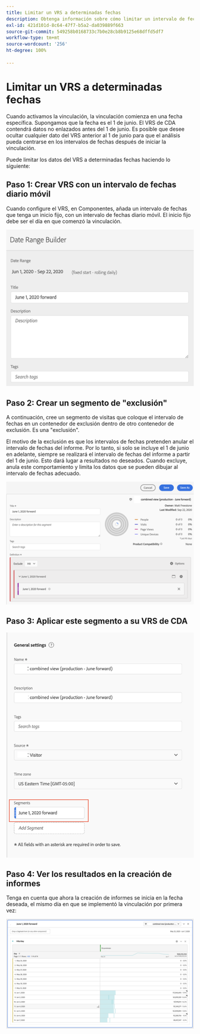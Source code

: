 ```yaml
---
title: Limitar un VRS a determinadas fechas
description: Obtenga información sobre cómo limitar un intervalo de fechas de VRS para que se centre únicamente en datos vinculados.
exl-id: 421d101d-8c64-47f7-b5a2-da039889f663
source-git-commit: 549258b0168733c7b0e28cb8b9125e68dffd5df7
workflow-type: tm+mt
source-wordcount: '256'
ht-degree: 100%

---
```


# Limitar un VRS a determinadas fechas

Cuando activamos la vinculación, la vinculación comienza en una fecha específica. Supongamos que la fecha es el 1 de junio. El VRS de CDA contendrá datos no enlazados antes del 1 de junio. Es posible que desee ocultar cualquier dato del VRS anterior al 1 de junio para que el análisis pueda centrarse en los intervalos de fechas después de iniciar la vinculación.

Puede limitar los datos del VRS a determinadas fechas haciendo lo siguiente:

## Paso 1: Crear VRS con un intervalo de fechas diario móvil

Cuando configure el VRS, en Componentes, añada un intervalo de fechas que tenga un inicio fijo, con un intervalo de fechas diario móvil. El inicio fijo debe ser el día en que comenzó la vinculación.

![](assets/rolling-daily.png)

## Paso 2: Crear un segmento de &quot;exclusión&quot;

A continuación, cree un segmento de visitas que coloque el intervalo de fechas en un contenedor de exclusión dentro de otro contenedor de exclusión. Es una &quot;exclusión&quot;.

El motivo de la exclusión es que los intervalos de fechas pretenden anular el intervalo de fechas del informe. Por lo tanto, si solo se incluye el 1 de junio en adelante, siempre se realizará el intervalo de fechas del informe a partir del 1 de junio. Esto dará lugar a resultados no deseados. Cuando excluye, anula este comportamiento y limita los datos que se pueden dibujar al intervalo de fechas adecuado.

![](assets/exclude-exclude.png)

## Paso 3: Aplicar este segmento a su VRS de CDA

![](assets/apply-segment.png)

## Paso 4: Ver los resultados en la creación de informes

Tenga en cuenta que ahora la creación de informes se inicia en la fecha deseada, el mismo día en que se implementó la vinculación por primera vez:

![](assets/report-limited-dates.png)
